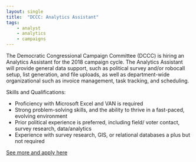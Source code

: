 ```yaml
---
layout: single
title:  "DCCC: Analytics Assistant"
tags: 
    - analyst
    - analytics
    - campaigns
---
```

The Democratic Congressional Campaign Committee (DCCC) is hiring an Analytics Assistant for the 2018 campaign cycle. The Analytics Assistant will provide general data support, such as political survey and/or robocall setup, list generation, and file uploads, as well as department-wide organizational such as invoice management, task tracking, and scheduling.

Skills and Qualifications:

* Proficiency with Microsoft Excel and VAN is required
* Strong problem-solving skills, and the ability to thrive in a fast-paced, evolving environment
* Prior political experience is preferred, including field/ voter contact, survey research, data/analytics
* Experience with survey research, GIS, or relational databases a plus but not required

[See more and apply here](http://dccc.applytojob.com/apply/9Vgu3PoU71/Analytics-Assistant?referrer=20180515164531YUHRTMPSTMOTYEBG)
